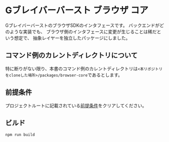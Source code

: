 # Gブレイバーバースト ブラウザ コア

GブレイバーバーストのブラウザSDKのインタフェースです。
バックエンドがどのような実装でも、
ブラウザ側のインタフェースに変更が生じることは稀だという想定で、
抽象レイヤーを独立したパッケージにしました。

## コマンド例のカレントディレクトリについて
特に断りがない限り、本書のコマンド例のカレントディレクトリは```<本リポジトリをcloneした場所>/packages/browser-core```であるとします。

## 前提条件
プロジェクトルートに記載されている[前提条件](../../Readme.md#pre-required)をクリアしてください。

## ビルド
```shell
npm run build
```